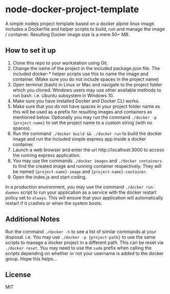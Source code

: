 node-docker-project-template
============================

A simple nodejs project template based on a docker alpine linux image. Includes a Dockerfile and helper scripts to build, run and manage the image / container. Resulting Docker image size is a mere 50+ MB.

How to set it up
----------------

1. Clone this repo to your workstation using Git.
2. Change the name of the project in the included package.json file. The included docker-* helper scripts use this to name the image and container. (Make sure you do not include spaces in the project name)
3. Open terminal (bash) in Linux or Mac and navigate to the project folder which you cloned. Windows users may use other available methods to run bash. i.e. Ubuntu subsystem in Windows 10.
4. Make sure you have installed Docker and Docker CLI works.
5. Make sure that you do not have spaces in your project folder name as this will be used as a prefix for resulting images and containers as mentioned below. Optionally you may run the command `./docker -p {project-name}` to set the project name to a custom string (with no spaces).
5. Run the command `./docker build && ./docker run` to build the docker image and run the included simple express app inside a docker container.
6. Launch a web browser and enter the url http://localhost:3000 to access the running express application.
7. You may use the commands `./docker images` and `./docker containers` to find the created image and running container respectively. They will be named `{project-name}-image` and `{project-name}-container`.
8. Open the index.js and start coding. 

In a production environment, you may use the command `./docker run-daemon` script to run your application as a service with the docker restart policy set to `always`. This will ensure that your application will automatically restart if it crashes or when the system boots.

Additional Notes
----------------
Run the command `./docker -h` to see a list of similar commands at your disposal. i.e. You may use `./docker -p {project-path}` to use the same scripts to manage a docker project in a different path. This can be reset via `./docker reset`. You may need to use the `sudo` prefix when calling the scripts depending on whether or not your username is added to the docker group. Hope this helps...

License
-------
MIT


